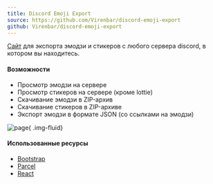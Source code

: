 ```yaml
---
title: Discord Emoji Export
source: https://github.com/Virenbar/discord-emoji-export
github: Virenbar/discord-emoji-export
---
```

[Сайт](https://virenbar.github.io/discord-emoji-export/) для экспорта эмодзи и стикеров с любого сервера discord, в котором вы находитесь.

#### Возможности

* Просмотр эмодзи на сервере  
* Просмотр стикеров на сервере (кроме lottie)  
* Скачивание эмодзи в ZIP-архив  
* Скачивание стикеров в ZIP-архиве
* Экспорт эмодзи в формате JSON (со ссылками на эмодзи)

![page](/images/discord-emoji-export/page.png){ .img-fluid}

#### Использованные ресурсы

* [Bootstrap](https://getbootstrap.com/)
* [Parcel](https://parceljs.org/)
* [React](https://reactjs.org/)
